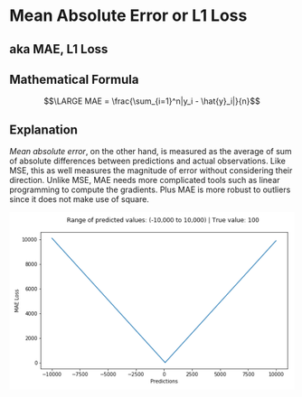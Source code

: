 # Mean Absolute Error or L1 Loss

## aka MAE, L1 Loss

## Mathematical Formula

$$\LARGE MAE = \frac{\sum_{i=1}^n|y_i - \hat{y}_i|}{n}$$

## Explanation

_Mean absolute error_, on the other hand, is measured as the average of sum of absolute differences between predictions and actual observations. Like MSE, this as well measures the magnitude of error without considering their direction. Unlike MSE, MAE needs more complicated tools such as linear programming to compute the gradients. Plus MAE is more robust to outliers since it does not make use of square.

![](../../.gitbook/assets/mae.png)

